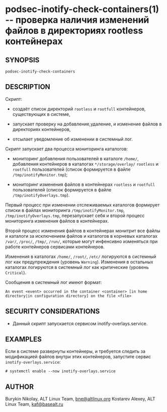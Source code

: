 podsec-inotify-check-containers(1) -- проверка наличия изменений файлов в директориях rootless контейнерах
================================

## SYNOPSIS

`podsec-inotify-check-containers`

## DESCRIPTION

Скрипт:

- создаёт список директорий `rootless` и `rootfull` контейнеров, существующих в системе,

- запускает проверку на добавление,удаление, и изменение файлов в директориях контейнеров,

- отсылает уведомление об изменении в системный лог.

Скрипт запускает два процесса мониторинга каталогов:

- мониторинг добавления пользователей в каталоге `/home/`, добавления контейнеров в каталогах `*/storage/overlay/` `rootless` и `rootfull` пользователей (список формируется в файле `/tmp/inotifyMonitor.tmp`);

- мониторинг изменения файлов в контейнерах `rootless` и `rootfull` пользователей (список формируется в файле `/tmp/inotifyOverlays.tmp`).

Первый процесс при изменении отслеживаемых каталогов формирует списки в файлах мониторинга `/tmp/inotifyMonitor.tmp`, `/tmp/inotifyOverlays.tmp`, перезапускает себя и второй процесс мониторинга изменения файлов в контейнерах.

Второй процесс изменения файлов в контейнерах монитрит все файлы и каталоги за исключением файлов и каталогов
в корневых каталогах  `/var/`, `/proc/`, `/tmp/`, `/run/`,
которые могут инфенсивно изменяться при работе контейнеров сервисами контейнеров.

Изменения в каталогах `/home/`, `/root/`, `/etc/` логируются в системный лог как предупреждения (уровень `Warning`).
Изменения в остальных каталогах логируются в системный лог как критические (уровень `Critical`).

Сообщения в системный лог имеют формат:
```
An event <event> occurred in the container <container> [in home directory|in configuration directory] on the file <file>
```

## SECURITY CONSIDERATIONS

- Данный скрипт запускается сервисом inotify-overlays.service.

## EXAMPLES

Если в системе развернуты контейнеры, и требуется следить за модификацией файлов внутри этих контейнеров, запустите сервис `inotify-overlays.service`:
```
# systemctl enable --now inotify-overlays.service
```

## AUTHOR

Burykin Nikolay, ALT Linux Team, bne@altlinux.org
Kostarev Alexey, ALT Linux Team, kaf@basealt.ru
